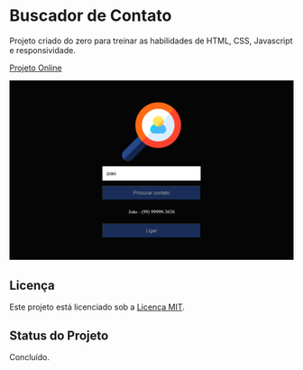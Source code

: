 # Buscador de Contato

Projeto criado do zero para treinar as habilidades de HTML, CSS, Javascript e responsividade.

[Projeto Online](https://buscador-contato.vercel.app/)

<img src="./img/preview.png" alt="preview">

## Licença

Este projeto está licenciado sob a [Licença MIT](https://opensource.org/licenses/MIT).

## Status do Projeto

Concluído.
